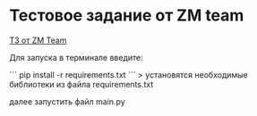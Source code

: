 # Тестовое задание от ZM team
<a href="https://docs.google.com/document/d/1n11Jvf4RJCwbA5eJkoOnFgZfeN3TwUSRG2suuDU1rn0/"> ТЗ от ZM Team </a>
<p>Для запуска в терминале введите:</p>
```
pip install -r requirements.txt
```
> установятся необходимые библиотеки из файла requirements.txt
</p>
<p>далее запустить файл main.py</p>
